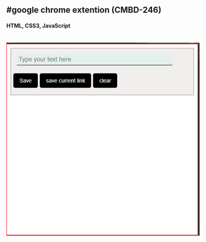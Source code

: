 <!--markdown-->
#google chrome extention (CMBD-246)
---
#### HTML, CSS3, JavaScript
<br/>

<img src="Screenshot .png" alt="">
